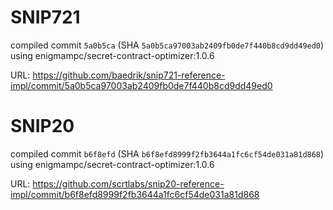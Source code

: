 # SNIP721 
compiled commit `5a0b5ca` (SHA `5a0b5ca97003ab2409fb0de7f440b8cd9dd49ed0`)
using enigmampc/secret-contract-optimizer:1.0.6

URL: https://github.com/baedrik/snip721-reference-impl/commit/5a0b5ca97003ab2409fb0de7f440b8cd9dd49ed0

# SNIP20
compiled commit `b6f8efd` (SHA `b6f8efd8999f2fb3644a1fc6cf54de031a81d868`)
using enigmampc/secret-contract-optimizer:1.0.6

URL: https://github.com/scrtlabs/snip20-reference-impl/commit/b6f8efd8999f2fb3644a1fc6cf54de031a81d868
